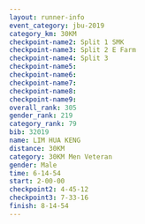 ```yaml
---
layout: runner-info 
event_category: jbu-2019 
category_km: 30KM 
checkpoint-name2: Split 1 SMK 
checkpoint-name3: Split 2 E Farm 
checkpoint-name4: Split 3 
checkpoint-name5: 
checkpoint-name6: 
checkpoint-name7: 
checkpoint-name8: 
checkpoint-name9: 
overall_rank: 305
gender_rank: 219
category_rank: 79
bib: 32019
name: LIM HUA KENG
distance: 30KM
category: 30KM Men Veteran
gender: Male
time: 6-14-54
start: 2-00-00
checkpoint2: 4-45-12
checkpoint3: 7-33-16
finish: 8-14-54
---
```

